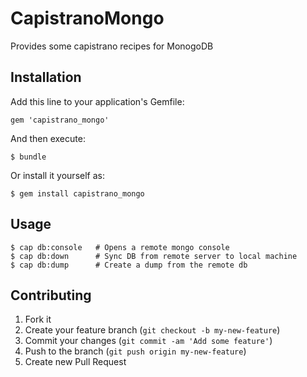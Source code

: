 # CapistranoMongo

Provides some capistrano recipes for MonogoDB

## Installation

Add this line to your application's Gemfile:

    gem 'capistrano_mongo'

And then execute:

    $ bundle

Or install it yourself as:

    $ gem install capistrano_mongo

## Usage

    $ cap db:console   # Opens a remote mongo console
    $ cap db:down      # Sync DB from remote server to local machine
    $ cap db:dump      # Create a dump from the remote db

## Contributing

1. Fork it
2. Create your feature branch (`git checkout -b my-new-feature`)
3. Commit your changes (`git commit -am 'Add some feature'`)
4. Push to the branch (`git push origin my-new-feature`)
5. Create new Pull Request
